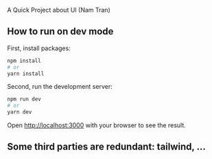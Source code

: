 A Quick Project about UI (Nam Tran)

## How to run on dev mode

First, install packages:

```bash
npm install
# or
yarn install
```

Second, run the development server:
```bash
npm run dev
# or
yarn dev
```

Open [http://localhost:3000](http://localhost:3000) with your browser to see the result.

## Some third parties are redundant: tailwind, ...
